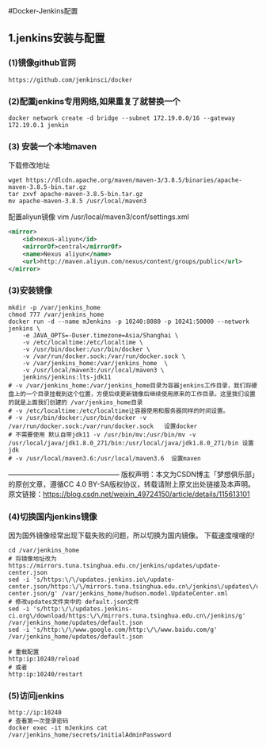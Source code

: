 #Docker-Jenkins配置
## 1.jenkins安装与配置
### (1)镜像github官网
```shell
https://github.com/jenkinsci/docker
```
### (2)配置jenkins专用网络,如果重复了就替换一个
```shell
docker network create -d bridge --subnet 172.19.0.0/16 --gateway 172.19.0.1 jenkin
```
### (3) 安装一个本地maven
下载修改地址
```shell
wget https://dlcdn.apache.org/maven/maven-3/3.8.5/binaries/apache-maven-3.8.5-bin.tar.gz 
tar zxvf apache-maven-3.8.5-bin.tar.gz
mv apache-maven-3.8.5 /usr/local/maven3
```
配置aliyun镜像 vim /usr/local/maven3/conf/settings.xml
```xml
<mirror>
    <id>nexus-aliyun</id>
    <mirrorOf>central</mirrorOf>
    <name>Nexus aliyun</name>
    <url>http://maven.aliyun.com/nexus/content/groups/public</url>
</mirror>
```

### (3)安装镜像
```shell
mkdir -p /var/jenkins_home
chmod 777 /var/jenkins_home
docker run -d --name mJenkins -p 10240:8080 -p 10241:50000 --network jenkins \
    -e JAVA_OPTS=-Duser.timezone=Asia/Shanghai \
    -v /etc/localtime:/etc/localtime \
    -v /usr/bin/docker:/usr/bin/docker \
    -v /var/run/docker.sock:/var/run/docker.sock \
    -v /var/jenkins_home:/var/jenkins_home  \
    -v /usr/local/maven3:/usr/local/maven3 \
    jenkins/jenkins:lts-jdk11
# -v /var/jenkins_home:/var/jenkins_home目录为容器jenkins工作目录，我们将硬盘上的一个目录挂载到这个位置，方便后续更新镜像后继续使用原来的工作目录。这里我们设置的就是上面我们创建的 /var/jenkins_home目录
# -v /etc/localtime:/etc/localtime让容器使用和服务器同样的时间设置。
# -v /usr/bin/docker:/usr/bin/docker -v /var/run/docker.sock:/var/run/docker.sock   设置docker
# 不需要使用 默认自带jdk11 -v /usr/bin/mv:/usr/bin/mv -v /usr/local/java/jdk1.8.0_271/bin:/usr/local/java/jdk1.8.0_271/bin 设置jdk
# -v /usr/local/maven3.6:/usr/local/maven3.6  设置maven

```
————————————————
版权声明：本文为CSDN博主「梦想俱乐部」的原创文章，遵循CC 4.0 BY-SA版权协议，转载请附上原文出处链接及本声明。
原文链接：https://blog.csdn.net/weixin_49724150/article/details/115613101
### (4)切换国内jenkins镜像
因为国外镜像经常出现下载失败的问题，所以切换为国内镜像。 下载速度嗖嗖的!
```shell
cd /var/jenkins_home
# 将镜像地址改为 https://mirrors.tuna.tsinghua.edu.cn/jenkins/updates/update-center.json
sed -i 's/https:\/\/updates.jenkins.io\/update-center.json/https:\/\/mirrors.tuna.tsinghua.edu.cn\/jenkins\/updates\/update-center.json/g' /var/jenkins_home/hudson.model.UpdateCenter.xml
# 修改updates文件夹中的 default.json文件
sed -i 's/http:\/\/updates.jenkins-ci.org\/download/https:\/\/mirrors.tuna.tsinghua.edu.cn\/jenkins/g' /var/jenkins_home/updates/default.json
sed -i 's/http:\/\/www.google.com/http:\/\/www.baidu.com/g' /var/jenkins_home/updates/default.json

# 重载配置
http:ip:10240/reload
# 或者 
http:ip:10240/restart
```


### (5)访问jenkins
```shell
http://ip:10240
# 查看第一次登录密码
docker exec -it mJenkins cat /var/jenkins_home/secrets/initialAdminPassword
```


